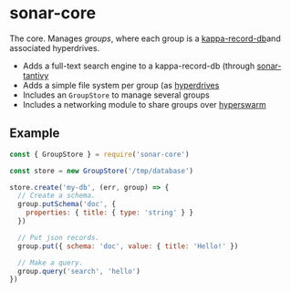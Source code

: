 # sonar-core

The core. Manages *groups*, where each group is a [kappa-record-db](https://github.com/arso-project/kappa-record-db)and associated hyperdrives.

* Adds a full-text search engine to a kappa-record-db (through [sonar-tantivy](https://github.com/arso-project/sonar-tantivy)
* Adds a simple file system per group (as [hyperdrives](https://github.com/mafintosh/hyperdrive)
* Includes an `GroupStore` to manage several groups
* Includes a networking module to share groups over [hyperswarm](https://github.com/hyperswarm/hyperswarm)

## Example

```javascript
const { GroupStore } = require('sonar-core')

const store = new GroupStore('/tmp/database')

store.create('my-db', (err, group) => {
  // Create a schema.
  group.putSchema('doc', { 
    properties: { title: { type: 'string' } }
  })

  // Put json records.
  group.put({ schema: 'doc', value: { title: 'Hello!' })

  // Make a query.
  group.query('search', 'hello')
})

```
